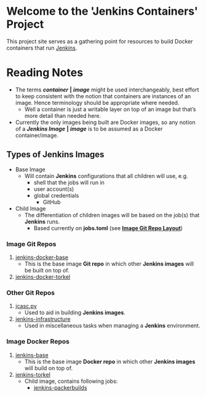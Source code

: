 # Welcome to the 'Jenkins Containers' Project

This project site serves as a gathering point for resources
to build Docker containers that run [Jenkins](https://www.jenkins.io/).

# Reading Notes

* The terms ***container*** **|** ***image*** might be used interchangeably, best effort to keep consistent with the notion that containers are instances of an image. Hence terminology should be appropriate where needed. 
    * Well a container is just a writable layer on top of an image but that’s more detail than needed here.
* Currently the only images being built are Docker images, so any notion of a ***Jenkins Image*** **|** ***image*** is to be assumed as a Docker container/image.

## Types of Jenkins Images

* Base Image
    * Will contain **Jenkins** configurations that all children will use, e.g.
        * shell that the jobs will run in
        * user account(s)
        * global credentials
            * GitHub
* Child Image
    * The differentiation of children images will be based on the job(s) that **Jenkins** runs.
        * Based currently on **jobs.toml** (see **[Image Git Repo Layout](/layouts)**)

### Image Git Repos

1. [jenkins-docker-base](https://github.com/reap2sow1/jenkins-docker-base)
    * This is the base image **Git repo** in which other **Jenkins images** will be built on top of.
2. [jenkins-docker-torkel](https://github.com/reap2sow1/jenkins-docker-torkel)

### Other Git Repos

1. [jcasc.py](https://github.com/reap2sow1/jcasc.py)
    * Used to aid in building **Jenkins images**.
2. [jenkins-infrastructure](https://github.com/reap2sow1/jenkins-infrastructure)
    * Used in miscellaneous tasks when managing a **Jenkins** environment.

### Image Docker Repos

1. [jenkins-base](https://hub.docker.com/repository/docker/reap2sow1/jenkins-base)
    * This is the base image **Docker repo** in which other **Jenkins images** will build on top of.
2. [jenkins-torkel](https://hub.docker.com/repository/docker/reap2sow1/jenkins-torkel)
    * Child image, contains following jobs:
        * [jenkins-packerbuilds](https://github.com/reap2sow1/jenkins-packerbuilds)
